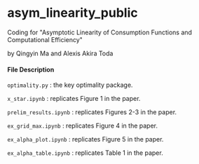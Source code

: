 # asym_linearity_public
Coding for "Asymptotic Linearity of Consumption Functions and Computational Efficiency" 

by Qingyin Ma and Alexis Akira Toda

#### File Description

`optimality.py` : the key optimality package.

`x_star.ipynb` : replicates Figure 1 in the paper.

`prelim_results.ipynb` : replicates Figures 2-3 in the paper.

`ex_grid_max.ipynb` : replicates Figure 4 in the paper.

`ex_alpha_plot.ipynb` : replicates Figure 5 in the paper.

`ex_alpha_table.ipynb` : replicates Table 1 in the paper.

